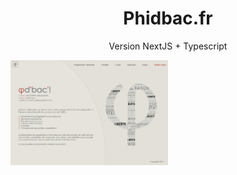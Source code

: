 <p>
<h1 align="center">Phidbac.fr</h1>
<p align="center">
Version NextJS + Typescript</p>

<p><img width="50%" src="./docs/Accueil.png"></p>
<br/>